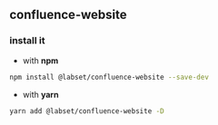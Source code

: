 ## confluence-website

### install it

- with **npm**

```bash
npm install @labset/confluence-website --save-dev
```

- with **yarn**

```bash
yarn add @labset/confluence-website -D
```